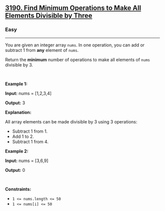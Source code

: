 <h2><a href="https://leetcode.com/problems/find-minimum-operations-to-make-all-elements-divisible-by-three/">3190. Find Minimum Operations to Make All Elements Divisible by Three</a></h2><h3>Easy</h3><hr><div><p class="extension-adhd-reader-p"><span class="extension-adhd-reader-wrapper"><span class="extension-adhd-reader-container"><span class="extension-adhd-reader-boldify">Y</span>ou</span> <span class="extension-adhd-reader-container"><span class="extension-adhd-reader-boldify">a</span>re</span> <span class="extension-adhd-reader-container"><span class="extension-adhd-reader-boldify">g</span>iven</span> an <span class="extension-adhd-reader-container"><span class="extension-adhd-reader-boldify">in</span>teger</span> <span class="extension-adhd-reader-container"><span class="extension-adhd-reader-boldify">a</span>rray</span> </span><code><span class="extension-adhd-reader-wrapper"><span class="extension-adhd-reader-container"><span class="extension-adhd-reader-boldify">n</span>ums</span></span></code><span class="extension-adhd-reader-wrapper">. In <span class="extension-adhd-reader-container"><span class="extension-adhd-reader-boldify">o</span>ne</span> <span class="extension-adhd-reader-container"><span class="extension-adhd-reader-boldify">ope</span>ration,</span> <span class="extension-adhd-reader-container"><span class="extension-adhd-reader-boldify">y</span>ou</span> <span class="extension-adhd-reader-container"><span class="extension-adhd-reader-boldify">c</span>an</span> <span class="extension-adhd-reader-container"><span class="extension-adhd-reader-boldify">a</span>dd</span> or <span class="extension-adhd-reader-container"><span class="extension-adhd-reader-boldify">su</span>btract</span> 1 <span class="extension-adhd-reader-container"><span class="extension-adhd-reader-boldify">f</span>rom</span> </span><strong><span class="extension-adhd-reader-wrapper"><span class="extension-adhd-reader-container"><span class="extension-adhd-reader-boldify">a</span>ny</span></span></strong><span class="extension-adhd-reader-wrapper"> <span class="extension-adhd-reader-container"><span class="extension-adhd-reader-boldify">el</span>ement</span> of </span><code><span class="extension-adhd-reader-wrapper"><span class="extension-adhd-reader-container"><span class="extension-adhd-reader-boldify">n</span>ums</span></span></code>.</p>

<p class="extension-adhd-reader-p"><span class="extension-adhd-reader-wrapper"><span class="extension-adhd-reader-container"><span class="extension-adhd-reader-boldify">Re</span>turn</span> <span class="extension-adhd-reader-container"><span class="extension-adhd-reader-boldify">t</span>he</span> </span><strong><span class="extension-adhd-reader-wrapper"><span class="extension-adhd-reader-container"><span class="extension-adhd-reader-boldify">mi</span>nimum</span></span></strong><span class="extension-adhd-reader-wrapper"> <span class="extension-adhd-reader-container"><span class="extension-adhd-reader-boldify">nu</span>mber</span> of <span class="extension-adhd-reader-container"><span class="extension-adhd-reader-boldify">ope</span>rations</span> to <span class="extension-adhd-reader-container"><span class="extension-adhd-reader-boldify">m</span>ake</span> <span class="extension-adhd-reader-container"><span class="extension-adhd-reader-boldify">a</span>ll</span> <span class="extension-adhd-reader-container"><span class="extension-adhd-reader-boldify">el</span>ements</span> of </span><code><span class="extension-adhd-reader-wrapper"><span class="extension-adhd-reader-container"><span class="extension-adhd-reader-boldify">n</span>ums</span></span></code><span class="extension-adhd-reader-wrapper"> <span class="extension-adhd-reader-container"><span class="extension-adhd-reader-boldify">div</span>isible</span> by 3.</span></p>

<p class="extension-adhd-reader-p">&nbsp;</p>
<p class="extension-adhd-reader-p"><strong class="example"><span class="extension-adhd-reader-wrapper"><span class="extension-adhd-reader-container"><span class="extension-adhd-reader-boldify">Ex</span>ample</span> 1:</span></strong></p>

<div class="example-block">
<p class="extension-adhd-reader-p"><strong><span class="extension-adhd-reader-wrapper"><span class="extension-adhd-reader-container"><span class="extension-adhd-reader-boldify">In</span>put:</span></span></strong> <span class="example-io"><span class="extension-adhd-reader-wrapper"><span class="extension-adhd-reader-container"><span class="extension-adhd-reader-boldify">n</span>ums</span> = <span class="extension-adhd-reader-container"><span class="extension-adhd-reader-boldify">[1,</span>2,3,4]</span></span></span></p>

<p class="extension-adhd-reader-p"><strong><span class="extension-adhd-reader-wrapper"><span class="extension-adhd-reader-container"><span class="extension-adhd-reader-boldify">Ou</span>tput:</span></span></strong> <span class="example-io">3</span></p>

<p class="extension-adhd-reader-p"><strong><span class="extension-adhd-reader-wrapper"><span class="extension-adhd-reader-container"><span class="extension-adhd-reader-boldify">Expl</span>anation:</span></span></strong></p>

<p class="extension-adhd-reader-p"><span class="extension-adhd-reader-wrapper"><span class="extension-adhd-reader-container"><span class="extension-adhd-reader-boldify">A</span>ll</span> <span class="extension-adhd-reader-container"><span class="extension-adhd-reader-boldify">a</span>rray</span> <span class="extension-adhd-reader-container"><span class="extension-adhd-reader-boldify">el</span>ements</span> <span class="extension-adhd-reader-container"><span class="extension-adhd-reader-boldify">c</span>an</span> be <span class="extension-adhd-reader-container"><span class="extension-adhd-reader-boldify">m</span>ade</span> <span class="extension-adhd-reader-container"><span class="extension-adhd-reader-boldify">div</span>isible</span> by 3 <span class="extension-adhd-reader-container"><span class="extension-adhd-reader-boldify">u</span>sing</span> 3 <span class="extension-adhd-reader-container"><span class="extension-adhd-reader-boldify">ope</span>rations:</span></span></p>

<ul>
	<li>Subtract 1 from 1.</li>
	<li>Add 1 to 2.</li>
	<li>Subtract 1 from 4.</li>
</ul>
</div>

<p class="extension-adhd-reader-p"><strong class="example"><span class="extension-adhd-reader-wrapper"><span class="extension-adhd-reader-container"><span class="extension-adhd-reader-boldify">Ex</span>ample</span> 2:</span></strong></p>

<div class="example-block">
<p class="extension-adhd-reader-p"><strong><span class="extension-adhd-reader-wrapper"><span class="extension-adhd-reader-container"><span class="extension-adhd-reader-boldify">In</span>put:</span></span></strong> <span class="example-io"><span class="extension-adhd-reader-wrapper"><span class="extension-adhd-reader-container"><span class="extension-adhd-reader-boldify">n</span>ums</span> = <span class="extension-adhd-reader-container"><span class="extension-adhd-reader-boldify">[3</span>,6,9]</span></span></span></p>

<p class="extension-adhd-reader-p"><strong><span class="extension-adhd-reader-wrapper"><span class="extension-adhd-reader-container"><span class="extension-adhd-reader-boldify">Ou</span>tput:</span></span></strong> <span class="example-io">0</span></p>
</div>

<p class="extension-adhd-reader-p">&nbsp;</p>
<p class="extension-adhd-reader-p"><strong><span class="extension-adhd-reader-wrapper"><span class="extension-adhd-reader-container"><span class="extension-adhd-reader-boldify">Cons</span>traints:</span></span></strong></p>

<ul>
	<li><code>1 &lt;= nums.length &lt;= 50</code></li>
	<li><code>1 &lt;= nums[i] &lt;= 50</code></li>
</ul>
</div>